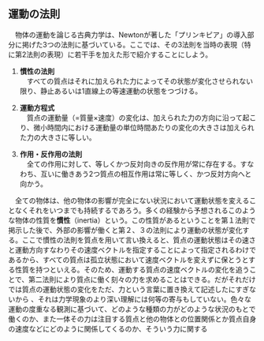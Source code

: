 
## 運動の法則

　物体の運動を論じる古典力学は、Newtonが著した「プリンキピア」の導入部分に掲げた3つの法則に基づいている。ここでは、その3法則を当時の表現（特に第2法則の表現）に若干手を加えた形で紹介することにしよう。

1. **慣性の法則**<br>
　すべての質点はそれに加えられた力によってその状態が変化させられない限り、静止あるいは1直線上の等速運動の状態をつづける。

1. **運動方程式**<br>
　質点の運動量（=質量×速度）の変化は、加えられた力の方向に沿って起こり、微小時間内における運動量の単位時間あたりの変化の大きさは加えられた力の大きさに等しい。

1. **作用・反作用の法則**<br>
　全ての作用に対して、等しくかつ反対向きの反作用が常に存在する。すなわち、互いに働きあう2つ質点の相互作用は常に等しく、かつ反対方向へと向かう。

　全ての物体は、他の物体の影響が完全にない状況において運動状態を変えることなくそれをいつまでも持続するであろう。多くの経験から予想されるこのような物体の性質を**慣性**（inertia）という。この性質があるということを第１法則で掲示した後で、外部の影響が働くと第２、３の法則により運動の状態が変化する。ここで慣性の法則を質点を用いて言い換えると、質点の運動状態はその速さと運動方向すなわりその速度ベクトルを指定することによって指定されるわけであるから、すべての質点は孤立状態において速度ベクトルを変えずに保とうとする性質を持つといえる。そのため、運動する質点の速度ベクトルの変化を追うことで、第二法則により質点に働く刻々の力を求めることはできる。だがそれだけでは質点の運動状態の変化をただ、力という言葉に置き換えて記述したにすぎないから
、それは力学現象のより深い理解には何等の寄与もしていない。色々な運動の度重なる観測に基づいて、どのような種類の力がどのような状況のもとで働くのか、また一体その力は注目する質点と他の物体との位置関係とか質点自身の速度などにどのように関係してくるのか、そういう力に関する
